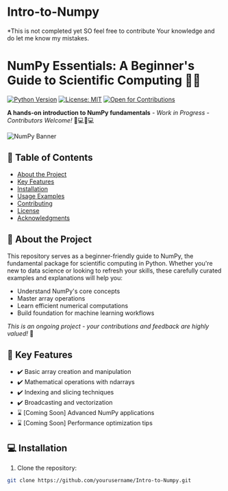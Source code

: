 # Intro-to-Numpy
*This is not completed yet SO feel free to contribute Your knowledge and do let me know my mistakes.  

# NumPy Essentials: A Beginner's Guide to Scientific Computing 🧮🚀

[![Python Version](https://img.shields.io/badge/python-3.8%2B-blue)](https://python.org)
[![License: MIT](https://img.shields.io/badge/License-MIT-yellow.svg)](https://opensource.org/licenses/MIT)
[![Open for Contributions](https://img.shields.io/badge/PRs-Welcome-brightgreen)](https://github.com/yourusername/Intro-to-Numpy/pulls)

**A hands-on introduction to NumPy fundamentals** - *Work in Progress - Contributors Welcome!* 👩💻👨💻

![NumPy Banner](https://numpy.org/images/logo.svg)

## 📖 Table of Contents
- [About the Project](#-about-the-project)
- [Key Features](#-key-features)
- [Installation](#-installation)
- [Usage Examples](#-usage-examples)
- [Contributing](#-contributing)
- [License](#-license)
- [Acknowledgments](#-acknowledgments)

## 🌟 About the Project
This repository serves as a beginner-friendly guide to NumPy, the fundamental package for scientific computing in Python. Whether you're new to data science or looking to refresh your skills, these carefully curated examples and explanations will help you:

- Understand NumPy's core concepts
- Master array operations
- Learn efficient numerical computations
- Build foundation for machine learning workflows

*This is an ongoing project - your contributions and feedback are highly valued!* 🙌

## 🚀 Key Features
- ✔️ Basic array creation and manipulation
- ✔️ Mathematical operations with ndarrays
- ✔️ Indexing and slicing techniques
- ✔️ Broadcasting and vectorization
- ⌛ [Coming Soon] Advanced NumPy applications
- ⌛ [Coming Soon] Performance optimization tips

## 💻 Installation
1. Clone the repository:
```bash
git clone https://github.com/yourusername/Intro-to-Numpy.git
